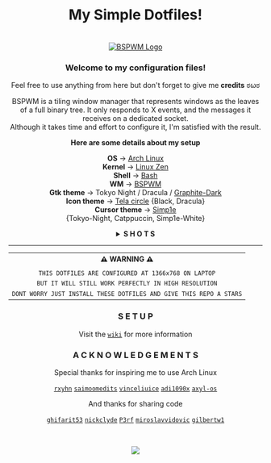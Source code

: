 <div align=center>

 # **My Simple Dotfiles!**

  <br><a href="https://github.com/baskerville/bspwm">
    <img alt="BSPWM Logo" height="150" align = "center" src="https://github.com/baskerville/bspwm/blob/1560df35be303807052c235634eb8d59415c37ff/artworks/bspwm_logo.svg" />
  </a><br>

 ### Welcome to my configuration files!

 Feel free to use anything from here but don't forget to give me **credits** ಠωಠ

 BSPWM is a tiling window manager that represents windows as the leaves of a full binary tree.
 It only responds to X events, and the messages it receives on a dedicated socket. <br>
 Although it takes time and effort to configure it, I'm satisfied with the result.
  
 **Here are some details about my setup**

 **OS** -> [Arch Linux](https://wiki.archlinux.org/title/Arch_Linux) <br>
 **Kernel** -> [Linux Zen](https://wiki.archlinux.org/title/Kernel#Officially_supported_kernels) <br>
 **Shell** -> [Bash](https://wiki.archlinux.org/title/Bash) <br>
 **WM** -> [BSPWM](https://wiki.archlinux.org/title/Bspwm) <br>
 **Gtk theme** -> Tokyo Night / Dracula / [Graphite-Dark](https://github.com/vinceliuice/Graphite-gtk-theme) <br>
 **Icon theme** -> [Tela circle](https://github.com/vinceliuice/Tela-circle-icon-theme) {Black, Dracula} <br>
 **Cursor theme** -> [Simp1e](https://www.gnome-look.org/p/1405210) <br>
 {Tokyo-Night, Catppuccin, Simp1e-White}

</div>

<details align="center">
<summary><strong>S H O T S</strong></summary><br>

 ![Ganyu](https://raw.githubusercontent.com/Qwickdom/dotfiles-bspwm/main/.github/assets/Ganyu-style.png)

 | Terminals         | Sublime          | Pcmanfm           |
 | ----------------- | ---------------- | ----------------- |
 | ![Terminals](https://raw.githubusercontent.com/Qwickdom/dotfiles-bspwm/main/.github/assets/Terminals.png) | ![Sublime](https://raw.githubusercontent.com/Qwickdom/dotfiles-bspwm/main/.github/assets/Sublime.png)   | ![Pcmanfm](https://raw.githubusercontent.com/Qwickdom/dotfiles-bspwm/main/.github/assets/Pcmanfm.png)   |
 | Vim Tokyo Night   | Vim Dracula      | Vim Nord          |
 | ![Vim-ganyu](https://raw.githubusercontent.com/Qwickdom/dotfiles-bspwm/main/.github/assets/Vim-ganyu.png) | ![Vim-hsgrl](https://raw.githubusercontent.com/Qwickdom/dotfiles-bspwm/main/.github/assets/Vim-hsgrl.png) | ![Vim-mfuji](https://raw.githubusercontent.com/Qwickdom/dotfiles-bspwm/main/.github/assets/Vim-mfuji.png) |

 Install the plugins to *Vim* with **:PlugInstall** <br>
 See how to use [Vim-Plug](https://github.com/junegunn/vim-plug)

 ## Another style of desktop

 | HSGtl         | MFuji           |
 | ------------- | --------------- |
 | ![HSGrl](https://raw.githubusercontent.com/Qwickdom/dotfiles-bspwm/main/.github/assets/HSGrl-style.png) | ![MFuji](https://raw.githubusercontent.com/Qwickdom/dotfiles-bspwm/main/.github/assets/MFuji-style.png) |    

 See rofi shots and info [here](https://github.com/Qwickdom/rofi)

</details>

---

<table align="center">
  <tr>
    <th align="center">
      ⚠ WARNING ⚠
    </th>
  </tr>
  <tr>
    <td align="center">
      <sub>
        <samp>
          THIS DOTFILES ARE CONFIGURED AT 1366x768 ON LAPTOP <br>
          BUT IT WILL STILL WORK PERFECTLY IN HIGH RESOLUTION <br>
          DONT WORRY JUST INSTALL THESE DOTFILES AND GIVE THIS REPO A STARS
        </samp>
      </sub>
    </td>
  </tr>
</table>

<div align="center">

 ### S E T U P

 Visit the [`wiki`](https://github.com/Qwickdom/dotfiles-bspwm/wiki) for more information

 ### A C K N O W L E D G E M E N T S

 Special thanks for inspiring me to use Arch Linux

 [`rxyhn`](https://github.com/rxyhn)
 [`saimoomedits`](https://github.com/saimoomedits)
 [`vinceliuice`](https://github.com/vinceliuice)
 [`adi1090x`](https://github.com/adi1090x)
 [`axyl-os`](https://github.com/axyl-os/axyl-bspwm)

 And thanks for sharing code

 [`ghifarit53`](https://github.com/ghifarit53/tokyonight-vim)
 [`nickclyde`](https://github.com/nickclyde/rofi-bluetooth)
 [`P3rf`](https://github.com/P3rf/rofi-network-manager)
 [`miroslavvidovic`](https://github.com/miroslavvidovic/rofi-scripts)
 [`gilbertw1`](https://github.com/gilbertw1/roficlip)

</div><br>

<p align="center"><img src="https://raw.githubusercontent.com/catppuccin/catppuccin/dev/assets/footers/gray0_ctp_on_line.svg?sanitize=true" /></p>
